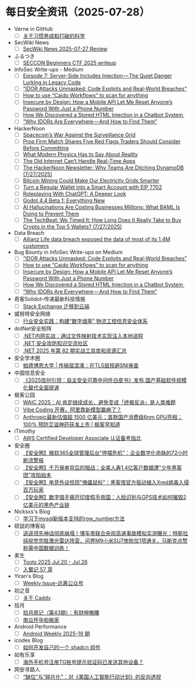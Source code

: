 # 每日安全资讯（2025-07-28）

- Verne in GitHub
  - [ ] [关于习惯养成和打破的科学](https://blog.einverne.info/post/2025/07/the-science-of-making-and-breaking-habits.html)
- SecWiki News
  - [ ] [SecWiki News 2025-07-27 Review](http://www.sec-wiki.com/?2025-07-27)
- ふるつき
  - [ ] [SECCON Beginners CTF 2025 writeup](https://furutsuki.hatenablog.com/entry/2025/07/27/223211)
- InfoSec Write-ups - Medium
  - [ ] [Episode 7: Server-Side Includes Injection — The Quiet Danger Lurking in Legacy Code](https://infosecwriteups.com/episode-7-server-side-includes-injection-the-quiet-danger-lurking-in-legacy-code-51002a88fb88?source=rss----7b722bfd1b8d---4)
  - [ ] [“IDOR Attacks Unmasked: Code Exploits and Real-World Breaches”](https://infosecwriteups.com/idor-attacks-unmasked-code-exploits-and-real-world-breaches-b05cddfb45c7?source=rss----7b722bfd1b8d---4)
  - [ ] [How to use “Caido Workflows” to scan for anything](https://infosecwriteups.com/how-to-use-caido-workflows-to-scan-for-anything-07eed72ba06a?source=rss----7b722bfd1b8d---4)
  - [ ] [Insecure by Design: How a Mobile API Let Me Reset Anyone’s Password With Just a Phone Number](https://infosecwriteups.com/insecure-by-design-how-a-mobile-api-let-me-reset-anyones-password-with-just-a-phone-number-ba588ec384e5?source=rss----7b722bfd1b8d---4)
  - [ ] [How We Discovered a Stored HTML Injection in a Chatbot System ️](https://infosecwriteups.com/how-we-discovered-a-stored-html-injection-in-a-chatbot-system-%EF%B8%8F-6cbefe8b0718?source=rss----7b722bfd1b8d---4)
  - [ ] [“Why IDORs Are Everywhere — And How to Find Them”](https://infosecwriteups.com/why-idors-are-everywhere-and-how-to-find-them-3ba45128e0f3?source=rss----7b722bfd1b8d---4)
- HackerNoon
  - [ ] [Spacecoin’s War Against the Surveillance Grid](https://hackernoon.com/spacecoins-war-against-the-surveillance-grid?source=rss)
  - [ ] [Prop Firm Match Shares Five Red Flags Traders Should Consider Before Committing](https://hackernoon.com/prop-firm-match-shares-five-red-flags-traders-should-consider-before-committing?source=rss)
  - [ ] [What Modern Physics Has to Say About Reality](https://hackernoon.com/what-modern-physics-has-to-say-about-reality?source=rss)
  - [ ] [The Old Internet Can’t Handle Real-Time Apps](https://hackernoon.com/the-old-internet-cant-handle-real-time-apps?source=rss)
  - [ ] [The HackerNoon Newsletter: Why Teams Are Ditching DynamoDB (7/27/2025)](https://hackernoon.com/7-27-2025-newsletter?source=rss)
  - [ ] [Bitcoin Mining Could Make Our Electricity Grids Smarter](https://hackernoon.com/bitcoin-mining-could-make-our-electricity-grids-smarter?source=rss)
  - [ ] [Turn a Regular Wallet into a Smart Account with EIP 7702](https://hackernoon.com/turn-a-regular-wallet-into-a-smart-account-with-eip-7702?source=rss)
  - [ ] [Roleplaying With ChatGPT: A Deeper Look](https://hackernoon.com/roleplaying-with-chatgpt-a-deeper-look?source=rss)
  - [ ] [Godot 4.4 Beta 1: Everything New](https://hackernoon.com/godot-44-beta-1-everything-new?source=rss)
  - [ ] [AI Hallucinations Are Costing Businesses Millions: What BAML Is Doing to Prevent Them](https://hackernoon.com/ai-hallucinations-are-costing-businesses-millions-what-baml-is-doing-to-prevent-them?source=rss)
  - [ ] [The TechBeat: We Timed It: How Long Does It Really Take to Buy Crypto in the Top 5 Wallets? (7/27/2025)](https://hackernoon.com/7-27-2025-techbeat?source=rss)
- Data Breach
  - [ ] [Allianz Life data breach exposed the data of most of its 1.4M customers](https://securityaffairs.com/180445/data-breach/allianz-life-data-breach-exposed-the-data-of-most-of-its-1-4m-customers.html)
- Bug Bounty in InfoSec Write-ups on Medium
  - [ ] [“IDOR Attacks Unmasked: Code Exploits and Real-World Breaches”](https://infosecwriteups.com/idor-attacks-unmasked-code-exploits-and-real-world-breaches-b05cddfb45c7?source=rss----7b722bfd1b8d--bug_bounty)
  - [ ] [How to use “Caido Workflows” to scan for anything](https://infosecwriteups.com/how-to-use-caido-workflows-to-scan-for-anything-07eed72ba06a?source=rss----7b722bfd1b8d--bug_bounty)
  - [ ] [Insecure by Design: How a Mobile API Let Me Reset Anyone’s Password With Just a Phone Number](https://infosecwriteups.com/insecure-by-design-how-a-mobile-api-let-me-reset-anyones-password-with-just-a-phone-number-ba588ec384e5?source=rss----7b722bfd1b8d--bug_bounty)
  - [ ] [How We Discovered a Stored HTML Injection in a Chatbot System ️](https://infosecwriteups.com/how-we-discovered-a-stored-html-injection-in-a-chatbot-system-%EF%B8%8F-6cbefe8b0718?source=rss----7b722bfd1b8d--bug_bounty)
  - [ ] [“Why IDORs Are Everywhere — And How to Find Them”](https://infosecwriteups.com/why-idors-are-everywhere-and-how-to-find-them-3ba45128e0f3?source=rss----7b722bfd1b8d--bug_bounty)
- 奇客Solidot–传递最新科技情报
  - [ ] [Stack Exchange 迁移到云端](https://www.solidot.org/story?sid=81901)
- 威努特安全网络
  - [ ] [行业安全实践：构建“数字烟草” 物流工控信息安全体系](https://mp.weixin.qq.com/s?__biz=MzAwNTgyODU3NQ==&mid=2651134514&idx=1&sn=5cb56dc9604ae0049f28b7cfca066950)
- dotNet安全矩阵
  - [ ] [.NET内网实战：通过文件映射技术实现注入本地进程](https://mp.weixin.qq.com/s?__biz=MzUyOTc3NTQ5MA==&mid=2247500176&idx=1&sn=b51462b34eab39528d3d5e4df63d891a)
  - [ ] [.NET 安全攻防知识交流社区](https://mp.weixin.qq.com/s?__biz=MzUyOTc3NTQ5MA==&mid=2247500176&idx=2&sn=30919cf654b392d454502c5cdcfd7f00)
  - [ ] [.NET 2025 年第 82 期实战工具库和资源汇总](https://mp.weixin.qq.com/s?__biz=MzUyOTc3NTQ5MA==&mid=2247500176&idx=3&sn=80c540d3af3e015f277f4321e2d396d9)
- 安全学术圈
  - [ ] [帕德博恩大学 | 传输层混淆：在TLS层规避SNI审查](https://mp.weixin.qq.com/s?__biz=MzU5MTM5MTQ2MA==&mid=2247493094&idx=1&sn=6d97064f452294cef8b437f973d22984)
- 中国信息安全
  - [ ] [《2025信创引领：自主安全可靠中间件白皮书》发布 国产基础软件规模化替代全面提速](https://mp.weixin.qq.com/s?__biz=MzA5MzE5MDAzOA==&mid=2664246207&idx=1&sn=5e81841cb3393076cca4c46411d3683e)
- 极客公园
  - [ ] [WAIC 2025：AI 肯定继续成长，避免变成「终极反派」是人类难题](https://mp.weixin.qq.com/s?__biz=MTMwNDMwODQ0MQ==&mid=2653083536&idx=1&sn=ad17bdbbd7fd2dc64d9b0052bc143ad0)
  - [ ] [Vibe Coding 开赛，阿里靠新模型赢麻了？](https://mp.weixin.qq.com/s?__biz=MTMwNDMwODQ0MQ==&mid=2653083529&idx=1&sn=80a7640db4ac9d6aebde1580e333fcd9)
  - [ ] [Anthropic最新估值超 1500 亿美元；首款国产消费级6nm GPU亮相；100% 预防艾滋神药获准上市 | 极客早知道](https://mp.weixin.qq.com/s?__biz=MTMwNDMwODQ0MQ==&mid=2653083527&idx=1&sn=fe08fd2f0b6add8b0cf4405ea6c108ff)
- iTimothy
  - [ ] [AWS Certified Developer Associate 认证备考指北](https://xiaozhou.net/how-i-get-the-cert-of-aws-certified-developer-associate-2025-07-27.html)
- 安全圈
  - [ ] [【安全圈】微软365全球管理后台"停摆危机"：企业数字化命脉的72小时断流警报](https://mp.weixin.qq.com/s?__biz=MzIzMzE4NDU1OQ==&mid=2652070862&idx=1&sn=e70a9919b47c2cf671b71d2fae9a827f)
  - [ ] [【安全圈】千万保单背后的暗战：全美人寿1.4亿客户数据遭"少年黑客团"攻陷始末](https://mp.weixin.qq.com/s?__biz=MzIzMzE4NDU1OQ==&mid=2652070862&idx=2&sn=94d1f96eb4623018d646a39c7a6dd5cb)
  - [ ] [【安全圈】电竞外设惊现"傀儡鼠标"：黑客借官方驱动植入Xred病毒入侵百万玩家](https://mp.weixin.qq.com/s?__biz=MzIzMzE4NDU1OQ==&mid=2652070862&idx=3&sn=91e55ef44df16de2b5b16447eeffd480)
  - [ ] [【安全圈】数字猎手揭开印度假币帝国：人脸识别与GPS技术如何摧毁2亿美元的黑色产业链](https://mp.weixin.qq.com/s?__biz=MzIzMzE4NDU1OQ==&mid=2652070862&idx=4&sn=5758c81d449089907988a1fd9411ce90)
- Nicksxs's Blog
  - [ ] [学习下mysql新版本支持的row_number方法](https://nicksxs.me/2025/07/27/%E5%AD%A6%E4%B9%A0%E4%B8%8Bmysql%E6%96%B0%E7%89%88%E6%9C%AC%E6%94%AF%E6%8C%81%E7%9A%84row-number%E6%96%B9%E6%B3%95/)
- 硕鼠的博客站
  - [ ] [遥遥领先神话彻底崩塌！懂车帝联合央视高速事故模拟实测曝光：特斯拉纯视觉完胜激光雷达阵营，问界M9小米SU7惨败仅1项通关，马斯克点赞称需中国数据训练！](https://lukefan.com/2025/07/27/%e9%81%a5%e9%81%a5%e9%a2%86%e5%85%88%e7%a5%9e%e8%af%9d%e5%bd%bb%e5%ba%95%e5%b4%a9%e5%a1%8c%ef%bc%81%e6%87%82%e8%bd%a6%e5%b8%9d%e8%81%94%e5%90%88%e5%a4%ae%e8%a7%86%e9%ab%98%e9%80%9f%e4%ba%8b%e6%95%85/)
- 素生
  - [ ] [Toots 2025 Jul.20 - Jul.26](http://z.arlmy.me/posts/MastodonArchives/2025/MastodonTootsArchives_20250726/)
  - [ ] [入蜀记 57 芽](http://z.arlmy.me/posts/BBBPandINSW/INSW/INSW_57/)
- Yiran's Blog
  - [ ] [Weekly Issue-远离公众号](https://zdyxry.github.io/2025/07/27/Weekly-Issue-%E8%BF%9C%E7%A6%BB%E5%85%AC%E4%BC%97%E5%8F%B7/)
- 初之音
  - [ ] [关于 Caddy](https://www.himiku.com/archives/something-about-caddy.html)
- 拾月
  - [ ] [拾月周记（第43期）：有财伸懒腰](https://www.skyue.com/25072807.html)
  - [ ] [南瓜怀孕和搬家](https://www.skyue.com/25072721.html)
- Android Performance
  - [ ] [Android Weekly 2025-19 期](https://androidperformance.com/2025/07/28/Android-Weekly-2025-19/)
- icodex Blog
  - [ ] [如何开发自己的一个 shadcn 组件](https://icodex.me/shadcn-component)
- 如有乐享
  - [ ] [海外手机号注册TG账号提示验证码已发送其他设备？](https://51.ruyo.net/18933.html)
- 网安寻路人
  - [ ] [“缺位”与“碎片化”：对《美国人工智能行动计划》的反向透视](https://mp.weixin.qq.com/s?__biz=MzIxODM0NDU4MQ==&mid=2247507401&idx=1&sn=ceb60ad023dff7e68a6f880e0844188e)

